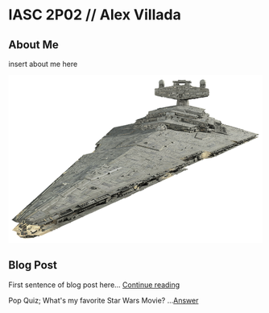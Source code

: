 # IASC 2P02 // Alex Villada

## About Me

insert about me here

![](images/StarDestroyer.png)

## Blog Post

First sentence of blog post here... [Continue reading](blog)

Pop Quiz; What's my favorite Star Wars Movie?
...[Answer](Quiz)
